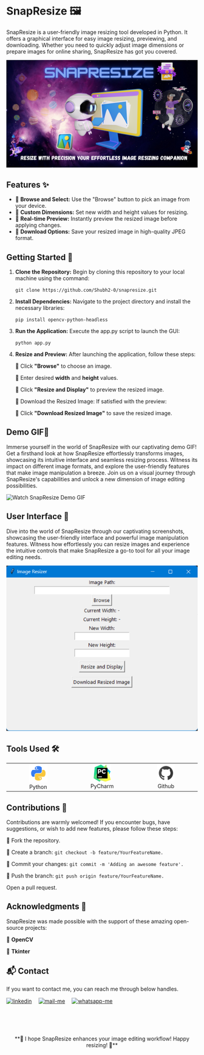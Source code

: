 # SnapResize 🖼️

SnapResize is a user-friendly image resizing tool developed in Python. It offers a graphical interface for easy image resizing, previewing, and downloading. Whether you need to quickly adjust image dimensions or prepare images for online sharing, SnapResize has got you covered.

![Gameplay Demo](images/poster.png) 

## Features ✨

- 📁 **Browse and Select:** Use the "Browse" button to pick an image from your device.
- 📏 **Custom Dimensions:** Set new width and height values for resizing.
- 🔄 **Real-time Preview:** Instantly preview the resized image before applying changes.
- 💾 **Download Options:** Save your resized image in high-quality JPEG format.

## Getting Started 🚀

1. **Clone the Repository:** Begin by cloning this repository to your local machine using the command:
   
   ```
   git clone https://github.com/Shubh2-0/snapresize.git
   ```
   
2. **Install Dependencies:** Navigate to the project directory and install the necessary libraries:

   ```
   pip install opencv-python-headless
   ```

3. **Run the Application:** Execute the app.py script to launch the GUI:

   ```
   python app.py
   ```
   
4. **Resize and Preview:** After launching the application, follow these steps:

   📌 Click **"Browse"** to choose an image.

   📌 Enter desired **width** and **height** values.

   📌 Click **"Resize and Display"** to preview the resized image.

   📌 Download the Resized Image: If satisfied with the preview:

   📌 Click **"Download Resized Image"** to save the resized image.

## Demo GIF🎥

Immerse yourself in the world of SnapResize with our captivating demo GIF! Get a firsthand look at how SnapResize effortlessly transforms images, showcasing its intuitive interface and seamless resizing process. Witness its impact on different image formats, and explore the user-friendly features that make image manipulation a breeze. Join us on a visual journey through SnapResize's capabilities and unlock a new dimension of image editing possibilities.

![Watch SnapResize Demo GIF](images/demo.gif)

## User Interface 📸

Dive into the world of SnapResize through our captivating screenshots, showcasing the user-friendly interface and powerful image manipulation features. Witness how effortlessly you can resize images and experience the intuitive controls that make SnapResize a go-to tool for all your image editing needs.

![Screenshot 1: Main Interface](images/Ui.png)

## Tools Used 🛠️

<table align="center">
  <tr>
    <td align="center" width="170">
      <img src="images/python.png" width="48" height="48" alt="Python" />
      <br>Python 
    </td>
    <td align="center" width="170">
      <img src="images/PyCharm.png" width="45" height="45" alt="PyCharm" />
      <br>PyCharm
    </td>
    <td align="center" width="170">
      <img src="images/github.png" width="45" height="45" alt="Github" />
      <br>Github
    </td>
  </tr>
 
</table>


## Contributions 🤝
Contributions are warmly welcomed! If you encounter bugs, have suggestions, or wish to add new features, please follow these steps:

🎀 Fork the repository.

🎀  Create a branch: ```git checkout -b feature/YourFeatureName.```

🎀  Commit your changes: ```git commit -m 'Adding an awesome feature'.```

🎀  Push the branch: ```git push origin feature/YourFeatureName.```

Open a pull request.

## Acknowledgments 🙏

SnapResize was made possible with the support of these amazing open-source projects:

💫 **OpenCV**

💫 **Tkinter**


## 📬 Contact

If you want to contact me, you can reach me through below handles.

 <p align="left">
  <a href="https://www.linkedin.com/in/shubham-bhati-787319213/" target="_blank"><img align="center" src="https://skillicons.dev/icons?i=linkedin" width="40px" alt="linkedin" /></a>&emsp;
  <a title="shubhambhati226@gmail.com" href="mailto:shubhambhati226@gmail.com" target="_blank"><img align="center"  src="https://cdn-icons-png.flaticon.com/128/888/888853.png"  width="40px"   alt="mail-me" /></a>&emsp;
  <a href="https://wa.me/+916232133187" target="blank"><img align="center" src="https://media2.giphy.com/media/Q8I2fYA773h5wmQQcR/giphy.gif" width="40px"  alt="whatsapp-me" /></a>&emsp;	
 </p>

<br>
<br>
<br>
<br>
<div align="center">
  **🚀 I hope SnapResize enhances your image editing workflow! Happy resizing! 🚀**
</div>
